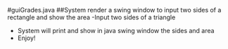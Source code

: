 #guiGrades.java
##System render a swing window to input two sides of a rectangle and show the area
-Input two sides of a triangle
- System will print and show in java swing window the sides and area
- Enjoy!
